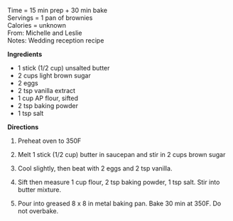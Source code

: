 Time = 15 min prep + 30 min bake\
Servings = 1 pan of brownies\
Calories = unknown\
From: Michelle and Leslie\
Notes: Wedding reception recipe

**Ingredients**

-  1 stick (1/2 cup) unsalted butter
-  2 cups light brown sugar
-  2 eggs
-  2 tsp vanilla extract
-  1 cup AP flour, sifted
-  2 tsp baking powder
-  1 tsp salt


**Directions**

1.  Preheat oven to 350F

2.  Melt 1 stick (1/2 cup) butter in saucepan and stir in 2 cups brown sugar

3.  Cool slightly, then beat with 2 eggs and 2 tsp vanilla. 

4.  Sift then measure 1 cup flour, 2 tsp baking powder, 1 tsp salt. Stir into butter mixture. 

5.  Pour into greased 8 x 8 in metal baking pan. Bake 30 min at 350F. Do not overbake. 